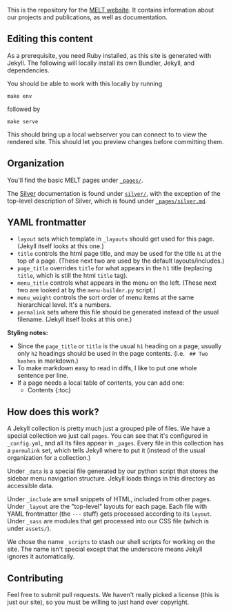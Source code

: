 
This is the repository for the [MELT website](http://melt.cs.umn.edu/).
It contains information about our projects and publications, as well as documentation.

## Editing this content

As a prerequisite, you need Ruby installed, as this site is generated with Jekyll.
The following will locally install its own Bundler, Jekyll, and dependencies.

You should be able to work with this locally by running

```
make env
```

followed by

```
make serve
```

This should bring up a local webserver you can connect to to view the rendered site.
This should let you preview changes before committing them.

## Organization

You'll find the basic MELT pages under [`_pages/`](_pages/).

The [Silver](https://github.com/melt-umn/silver) documentation is found under [`silver/`](silver/), with the exception of the top-level description of Silver, which is found under [`_pages/silver.md`](_pages/silver.md).

## YAML frontmatter

* `layout` sets which template in `_layouts` should get used for this page. (Jekyll itself looks at this one.)
* `title` controls the html page title, and may be used for the title `h1` at the top of a page. (These next two are used by the default layouts/includes.)
* `page_title` overrides `title` for what appears in the `h1` title (replacing `title`, which is still the html `title` tag).
* `menu_title` controls what appears in the menu on the left. (These next two are looked at by the `menu-builder.py` script.)
* `menu_weight` controls the sort order of menu items at the same hierarchical level. It's a numbers.
* `permalink` sets where this file should be generated instead of the usual filename. (Jekyll itself looks at this one.)

**Styling notes:**

* Since the `page_title` or `title` is the usual `h1` heading on a page, usually only `h2` headings should be used in the page contents. (i.e. ` ## Two hashes` in markdown.)
* To make markdown easy to read in diffs, I like to put one whole sentence per line.
* If a page needs a local table of contents, you can add one:
    * Contents
    {:toc}

## How does this work?

A Jekyll collection is pretty much just a grouped pile of files.
We have a special collection we just call `pages`.
You can see that it's configured in `_config.yml`, and all its files appear in `_pages`.
Every file in this collection has a `permalink` set, which tells Jekyll where to put it (instead of the usual organization for a collection.)

Under `_data` is a special file generated by our python script that stores the sidebar menu navigation structure.
Jekyll loads things in this directory as accessible data.

Under `_include` are small snippets of HTML, included from other pages.
Under `_layout` are the "top-level" layouts for each page.
Each file with YAML frontmatter (the `---` stuff) gets processed according to its `layout`.
Under `_sass` are modules that get processed into our CSS file (which is under `assets/`).

We chose the name `_scripts` to stash our shell scripts for working on the site.
The name isn't special except that the underscore means Jekyll ignores it automatically.

## Contributing

Feel free to submit pull requests.
We haven't really picked a license (this is just our site), so you must be willing to just hand over copyright.

